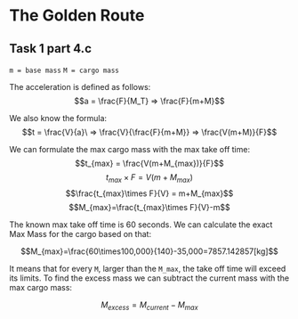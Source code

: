 # The Golden Route

## Task 1 part 4.c
`m = base mass`
`M = cargo mass`

The acceleration is defined as follows:
$$a = \frac{F}{M_T} => \frac{F}{m+M}$$

We also know the formula:
$$t = \frac{V}{a}\ => \frac{V}{\frac{F}{m+M}} => \frac{V(m+M)}{F}$$

We can formulate the max cargo mass with the max take off time:
$$t_{max} = \frac{V(m+M_{max})}{F}$$
$$t_{max}\times F = V(m+M_{max})$$
$$\frac{t_{max}\times F}{V} = m+M_{max}$$
$$M_{max}=\frac{t_{max}\times F}{V}-m$$

<p>
The known max take off time is 60 seconds. We can calculate the exact Max Mass for the cargo based on that:
</p>

$$M_{max}=\frac{60\times100,000}{140}-35,000=7857.142857[kg]$$


It means that for every `M`, larger than the `M_max`, the take off time will exceed its limits. To find the excess mass we can subtract the current mass with the max cargo mass: 

$$M_{excess} = M_{current} - M_{max}$$
